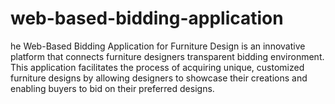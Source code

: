 # web-based-bidding-application
he Web-Based Bidding Application for Furniture Design is an innovative platform that connects furniture designers transparent bidding environment. This application facilitates the process of acquiring unique, customized furniture designs by allowing designers to showcase their creations and enabling buyers to bid on their preferred designs.
